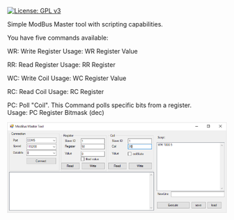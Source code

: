  [![License: GPL v3](https://img.shields.io/badge/License-GPL%20v3-blue.svg)](https://www.gnu.org/licenses/gpl-3.0)

Simple ModBus Master tool with scripting capabilities. 

You have five commands available: 

WR: Write Register
Usage: WR Register Value


RR: Read Register
Usage: RR Register

WC: Write Coil
Usage: WC Register Value 

RC: Read Coil 
Usage: RC Register

PC: Poll "Coil". This Command polls specific bits from a register.  
Usage: PC Register Bitmask (dec)

![Screenshot](screenshot.png)
